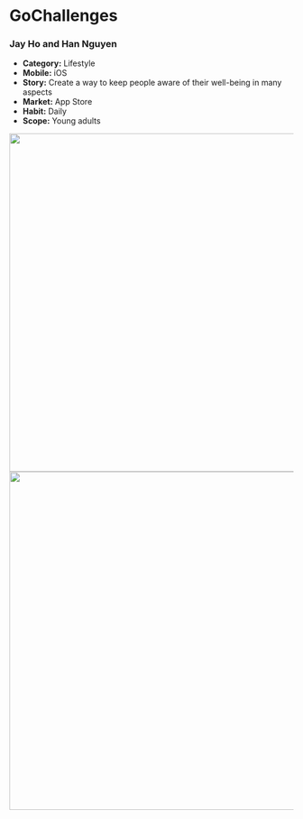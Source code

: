 # GoChallenges
### Jay Ho and Han Nguyen

- **Category:** Lifestyle
- **Mobile:** iOS
- **Story:** Create a way to keep people aware of their well-being in many aspects
- **Market:** App Store
- **Habit:** Daily
- **Scope:** Young adults

<img src="file:///Users/nguyenthy/Desktop/Simulator%20Screen%20Shot%20-%20iPhone%2011%20-%202020-09-05%20at%2008.38.22.png" width=600>
<img src="http://g.recordit.co/40IoSO7UOo.gif" width=600>
